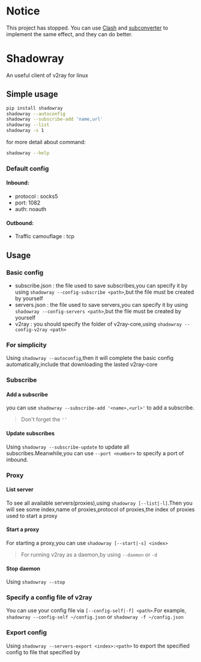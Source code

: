 # Notice
This project has stopped. You can use [Clash](https://github.com/Dreamacro/clash) and [subconverter](https://github.com/tindy2013/subconverter) to implement the same effect, and they can do better.
# Shadowray
An useful client of v2ray for linux

## Simple usage
```bash
pip install shadowray
shadowray --autoconfig
shadowray --subscribe-add 'name,url'
shadowray --list
shadowray -s 1
```
for more detail about command:
```bash
shadowray --help
```
### Default config
#### Inbound:
+ protocol : socks5
+ port: 1082
+ auth: noauth
#### Outbound:
+ Traffic camouflage : tcp
## Usage
### Basic config
+ subscribe.json : the file used to save subscribes,you can specify it by using `shadowray --config-subscribe <path>`,but the file must be created by yourself
+ servers.json : the file used to save servers,you can specify it by using `shadowray --config-servers <path>`,but the file must be created by yourself
+ v2ray : you should specify the folder of v2ray-core,using `shadowray --config-v2ray <path>`

### For simplicity
Using `shadowray --autoconfig`,then it will complete the basic config automatically,include that downloading the lasted v2ray-core

### Subscribe
#### Add a subscribe
you can use `shadowray --subscribe-add '<name>,<url>'` to add a subscribe.
> Don't forget the `''`

#### Update subscribes
Using `shadowray --subscribe-update` to update all subscribes.Meanwhile,you can use `--port <number>` to specify a port of inbound.

### Proxy
#### List server
To see all available servers(proxies),using `shadowray [--list|-l]`.Then you will see some index,name of proxies,protocol of proxies,the index of proxies used to start a proxy

#### Start a proxy
For starting a proxy,you can use `shadowray [--start|-s] <index>`
> For running v2ray as a daemon,by using `--daemon` or `-d`
#### Stop daemon
Using  `shadowray --stop`
### Specify a config file of v2ray
You can use your config file via `[--config-self|-f] <path>`.For example,
`shadowray --config-self ~/config.json` or `shadowray -f ~/config.json`
### Export config
Using `shadowray --servers-export <index>:<path>` to export the specified config to file that specified by <path>
